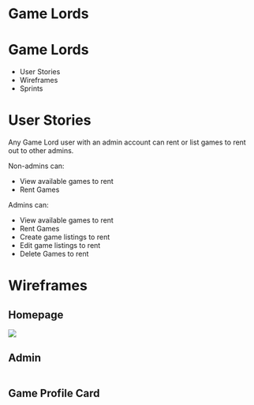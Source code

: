 <h1>Game Lords</h1>
<h1>Game Lords</h1>
    <ul>
        <li>User Stories</li>
        <li>Wireframes</li>
        <li>Sprints</li>
    </ul>


<h1>User Stories</h1>

Any Game Lord user with an admin account can rent or list games to rent out to other admins.

Non-admins can:
<ul>
    <li>View available games to rent</li>
    <li>Rent Games</li>
</ul>

Admins can:
<ul>
    <li>View available games to rent</li>
    <li>Rent Games</li>
    <li>Create game listings to rent</li>
    <li>Edit game listings to rent</li>
    <li>Delete Games to rent</li>
</ul>


<h1>Wireframes</h1>

<h2>Homepage</h2>
<img src="./public/homePage.png">

<h2>Admin</h2>
<img src="">

<h2>Game Profile Card</h2>
<img src="">



